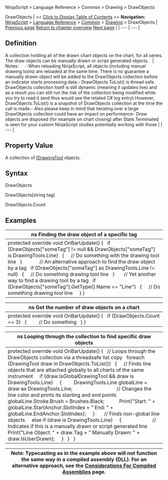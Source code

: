 ﻿
NinjaScript \> Language Reference \> Common \> Drawing \> DrawObjects

DrawObjects
| \<\< [Click to Display Table of Contents](drawingtools_drawobjects.md) \>\> **Navigation:**     [NinjaScript](ninjascript-1.md) \> [Language Reference](language_reference_wip-1.md) \> [Common](common-1.md) \> [Drawing](drawing-1.md) \> DrawObjects | [Previous page](candleoutlinebrushes-1.md) [Return to chapter overview](drawing-1.md) [Next page](idrawingtool-1.md) |
| --- | --- |
## Definition
A collection holding all of the drawn chart objects on the chart, for all series. The draw objects can be manually drawn or script generated objects.
 
| Notes:     - When reloading NinjaScript, all objects (including manual drawing tools) are reloaded at the same time. There is no guarantee a manually drawn object will be added to the DrawObjects collection before an indicator starts processing data.- DrawObjects.ToList() is thread safe. DrawObjects collection itself is still dynamic (meaning it updates live) and as a result you can still run the risk of the collection being modified while you try to read it (and thus would see the related C\# log entry) However, DrawObjects.ToList() is a snapshot of DrawObjects collection at the time the call is made.- Also please keep in mind that iterating over a large DrawObjects collection could have an impact on performance- Draw objects are disposed (for example on chart closing) after State.Terminated is seen for your custom NinjaScript studies potentially working with those |
| --- |

## Property Value
A collection of [IDrawingTool](idrawingtool-1.md) objects.
 
## Syntax
DrawObjects  

DrawObjects\[string tag]  

DrawObjects.Count

## Examples
| ns Finding the draw object of a specific tag |
| --- |
| protected override void OnBarUpdate() {    if (DrawObjects\["someTag"] !\= null \&\& DrawObjects\["someTag"] is DrawingTools.Line)    {      // Do something with the drawing tool line    }              // An alternative approach to find the draw object by a tag    if (DrawObjects\["someTag"] as DrawingTools.Line !\= null)    {      // Do something drawing tool line    }         // Yet another way to find a drawing tool by a tag    if (DrawObjects\["someTag"].GetType().Name \=\= "Line")    {      // Do something drawing tool line      } } |

| ns Get the number of draw objects on a chart |
| --- |
| protected override void OnBarUpdate() {    if (DrawObjects.Count \=\= 3)    {          // Do something    } } |

| ns Looping through the collection to find specific draw objects |
| --- |
| protected override void OnBarUpdate() {    // Loops through the DrawObjects collection via a threadsafe list copy    foreach (DrawingTool draw in DrawObjects.ToList())    {      // Finds line objects that are attached globally to all charts of the same instrument      if (draw.IsGlobalDrawingTool \&\& draw is DrawingTools.Line)      {          DrawingTools.Line globalLine \= draw as DrawingTools.Line;                                   // Changes the line color and prints its starting and end points          globalLine.Stroke.Brush \= Brushes.Black;            Print("Start: " \+ globalLine.StartAnchor.SlotIndex \+ " End: " \+ globalLine.EndAnchor.SlotIndex);      }        // Finds non\-global line objects      else if (draw is DrawingTools.Line)      {                         // Indicates if this is a manually drawn or script generated line          Print("Line Object: " \+ draw.Tag \+ " Manually Drawn: " \+ draw.IsUserDrawn);      }    }    } |

| Note: Typecasting as in the example above will not function the same way in a compiled assembly (DLL). For an alternative approach, see the [Considerations For Compiled Assemblies](considerations_for_compiled_assemblies-1.md) page. |
| --- |
